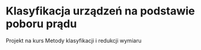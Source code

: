# Klasyfikacja urządzeń na podstawie poboru prądu

Projekt na kurs Metody klasyfikacji i redukcji wymiaru
